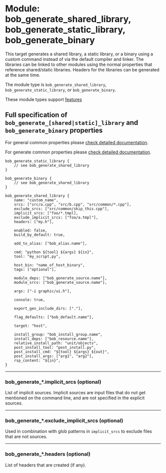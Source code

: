 Module: bob_generate_shared_library, bob_generate_static_library, bob_generate_binary
========================================================================================

This target generates a shared library, a static library, or a binary
using a custom command instead of via the default compiler and linker.
The libraries can be linked to other modules using the normal
properties that reference shared/static libraries. Headers for the
libraries can be generated at the same time.

The module type is `bob_generate_shared_library`,
`bob_generate_static_library`, or `bob_generate_binary`.

These module types support [features](../features.md)

## Full specification of `bob_generate_[shared|static]_library` and `bob_generate_binary` properties

For general common properties please
[check detailed documentation](common_module_properties.md).

For generate common properties please
[check detailed documentation](common_generate_module_properties.md).

```bp
bob_generate_static_library {
    // see bob_generate_shared_library
}
```

```bp
bob_generate_binary {
    // see bob_generate_shared_library
}
```

```bp
bob_generate_shared_library {
    name: "custom_name",
    srcs: ["src/a.cpp", "src/b.cpp", "src/common/*.cpp"],
    exclude_srcs: ["src/common/skip_this.cpp"],
    implicit_srcs: ["foo/*.tmpl],
    exclude_implicit_srcs: ["foo/a.tmpl"],
    headers: ["my.h"],

    enabled: false,
    build_by_default: true,

    add_to_alias: ["bob_alias.name"],

    cmd: "python ${tool} ${args} ${in}",
    tool: "my_script.py",

    host_bin: "name_of_host_binary",
    tags: ["optional"],

    module_deps: ["bob_generate_source.name"],
    module_srcs: ["bob_generate_source.name"],

    args: ["-i graphic/ui.h"],

    console: true,

    export_gen_include_dirs: ["."],

    flag_defaults: ["bob_default.name"],

    target: "host",

    install_group: "bob_install_group.name",
    install_deps: ["bob_resource.name"],
    relative_install_path: "unit/objects",
    post_install_tool: "post_install.py",
    post_install_cmd: "${tool} ${args} ${out}",
    post_install_args: ["arg1", "arg2"],
    rsp_content: "${in}",
}
```

----
### **bob_generate_*.implicit_srcs** (optional)

List of implicit sources. Implicit sources are input files that do not get
mentioned on the command line, and are not specified in the explicit sources.

----
### **bob_generate_*.exclude_implicit_srcs** (optional)

Used in combination with glob patterns in `implicit_srcs` to exclude
files that are not sources.

----
### **bob_generate_*.headers** (optional)

List of headers that are created (if any).
